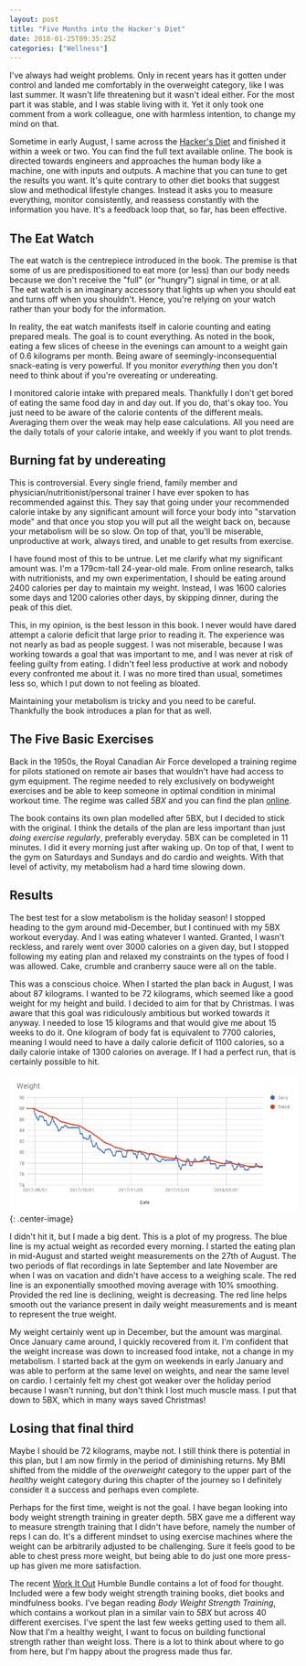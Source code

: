 ```yaml
---
layout: post
title: "Five Months into the Hacker's Diet"
date: 2018-01-25T09:35:25Z
categories: ["Wellness"]
---
```


I've always had weight problems. Only in recent years has it gotten under
control and landed me comfortably in the overweight category, like I was last
summer. It wasn't life threatening but it wasn't ideal either. For the most part
it was stable, and I was stable living with it. Yet it only took one comment
from a work colleague, one with harmless intention, to change my mind on that.

Sometime in early August, I same across the [Hacker's
Diet](http://www.fourmilab.ch/hackdiet/) and finished it within a week or two.
You can find the full text available online. The book is directed towards
engineers and approaches the human body like a machine, one with inputs and
outputs. A machine that you can tune to get the results you want. It's quite
contrary to other diet books that suggest slow and methodical lifestyle changes.
Instead it asks you to measure everything, monitor consistently, and reassess
constantly with the information you have. It's a feedback loop that, so far, has
been effective.

## The Eat Watch

The eat watch is the centrepiece introduced in the book. The premise is that
some of us are predispositioned to eat more (or less) than our body needs
because we don't receive the "full" (or "hungry") signal in time, or at all. The
eat watch is an imaginary accessory that lights up when you should eat and turns
off when you shouldn't. Hence, you're relying on your watch rather than your
body for the information.

In reality, the eat watch manifests itself in calorie counting and eating
prepared meals. The goal is to count everything. As noted in the book, eating a
few slices of cheese in the evenings can amount to a weight gain of 0.6
kilograms per month. Being aware of seemingly-inconsequential snack-eating is
very powerful.  If you monitor *everything* then you don't need to think about
if you're overeating or undereating.

I monitored calorie intake with prepared meals. Thankfully I don't get bored of
eating the same food day in and day out. If you do, that's okay too.  You just
need to be aware of the calorie contents of the different meals.  Averaging them
over the weak may help ease calculations. All you need are the daily totals of
your calorie intake, and weekly if you want to plot trends.

## Burning fat by undereating

This is controversial. Every single friend, family member and
physician/nutritionist/personal trainer I have ever spoken to has recommended
against this. They say that going under your recommended calorie intake by any
significant amount will force your body into "starvation mode" and that once you
stop you will put all the weight back on, because your metabolism will be so
slow. On top of that, you'll be miserable, unproductive at work, always tired,
and unable to get results from exercise.

I have found most of this to be untrue. Let me clarify what my significant
amount was. I'm a 179cm-tall 24-year-old male. From online research, talks with
nutritionists, and my own experimentation, I should be eating around 2400
calories per day to maintain my weight. Instead, I was 1600 calories some days
and 1200 calories other days, by skipping dinner, during the peak of this diet.

This, in my opinion, is the best lesson in this book. I never would have dared
attempt a calorie deficit that large prior to reading it. The experience was not
nearly as bad as people suggest. I was not miserable, because I was working
towards a goal that was important to me, and I was never at risk of feeling
guilty from eating. I didn't feel less productive at work and nobody every
confronted me about it. I was no more tired than usual, sometimes less so, which
I put down to not feeling as bloated.

Maintaining your metabolism is tricky and you need to be careful. Thankfully the
book introduces a plan for that as well.

## The Five Basic Exercises

Back in the 1950s, the Royal Canadian Air Force developed a training regime for
pilots stationed on remote air bases that wouldn't have had access to gym
equipment. The regime needed to rely exclusively on bodyweight exercises and be
able to keep someone in optimal condition in minimal workout time. The regime
was called *5BX* and you can find the plan
[online](http://fit450.com/HTML/5BX_Intro.html).

The book contains its own plan modelled after 5BX, but I decided to stick with
the original. I think the details of the plan are less important than just
*doing exercise regularly*, preferably everyday. 5BX can be completed in 11
minutes. I did it every morning just after waking up. On top of that, I went to
the gym on Saturdays and Sundays and do cardio and weights. With that level of
activity, my metabolism had a hard time slowing down.

## Results

The best test for a slow metabolism is the holiday season! I stopped heading to
the gym around mid-December, but I continued with my 5BX workout everyday. And I
was eating whatever I wanted. Granted, I wasn't reckless, and rarely went over
3000 calories on a given day, but I stopped following my eating plan and relaxed
my constraints on the types of food I was allowed. Cake, crumble and cranberry
sauce were all on the table.

This was a conscious choice. When I started the plan back in August, I was about
87 kilograms. I wanted to be 72 kilograms, which seemed like a good weight for
my height and build. I decided to aim for that by Christmas. I was aware that
this goal was ridiculously ambitious but worked towards it anyway. I needed to
lose 15 kilograms and that would give me about 15 weeks to do it. One kilogram
of body fat is equivalent to 7700 calories, meaning I would need to have a daily
calorie deficit of 1100 calories, so a daily calorie intake of 1300 calories on
average.  If I had a perfect run, that is certainly possible to hit.

![Hacker's Diet Five Months In Results](/assets/images/hackers_diet_five_months.png){: .center-image}

I didn't hit it, but I made a big dent. This is a plot of my progress. The blue
line is my actual weight as recorded every morning. I started the eating plan in
mid-August and started weight measurements on the 27th of August. The two
periods of flat recordings in late September and late November are when I was on
vacation and didn't have access to a weighing scale. The red line is an
exponentially smoothed moving average with 10% smoothing. Provided the red line
is declining, weight is decreasing. The red line helps smooth out the variance
present in daily weight measurements and is meant to represent the true weight.

My weight certainly went up in December, but the amount was marginal. Once
January came around, I quickly recovered from it. I'm confident that the weight
increase was down to increased food intake, not a change in my metabolism. I
started back at the gym on weekends in early January and was able to perform at
the same level on weights, and near the same level on cardio. I certainly felt
my chest got weaker over the holiday period because I wasn't running, but don't
think I lost much muscle mass. I put that down to 5BX, which in many ways saved
Christmas!

## Losing that final third

Maybe I should be 72 kilograms, maybe not. I still think there is potential in
this plan, but I am now firmly in the period of diminishing returns. My BMI
shifted from the middle of the *overweight* category to the upper part of the
*healthy* weight category during this chapter of the journey so I definitely
consider it a success and perhaps even complete.

Perhaps for the first time, weight is not the goal. I have began looking into
body weight strength training in greater depth. 5BX gave me a different way to
measure strength training that I didn't have before, namely the number of reps I
can do. It's a different mindset to using exercise machines where the weight can
be arbitrarily adjusted to be challenging. Sure it feels good to be able to
chest press more weight, but being able to do just one more press-up has given
me more satisfaction.

The recent [Work It Out](https://www.humblebundle.com/books/work-it-out-books)
Humble Bundle contains a lot of food for thought. Included were a few body
weight strength training books, diet books and mindfulness books. I've began
reading *Body Weight Strength Training*, which contains a workout plan in a
similar vain to *5BX* but across 40 different exercises. I've spent the last few
weeks getting used to them all. Now that I'm a healthy weight, I want to focus
on building functional strength rather than weight loss. There is a lot to think
about where to go from here, but I'm happy about the progress made thus far.
